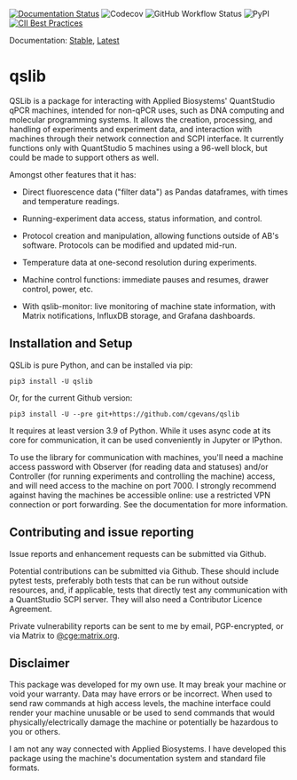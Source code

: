 [![Documentation Status](https://readthedocs.org/projects/qslib/badge/?version=latest)](https://qslib.readthedocs.io/en/latest/?badge=latest)
![Codecov](https://img.shields.io/codecov/c/github/cgevans/qslib)
![GitHub Workflow
Status](https://img.shields.io/github/workflow/status/cgevans/qslib/Python%20tests)
![PyPI](https://img.shields.io/pypi/v/qslib)
[![CII Best Practices](https://bestpractices.coreinfrastructure.org/projects/5512/badge)](https://bestpractices.coreinfrastructure.org/projects/5512)

Documentation: [Stable](https://qslib.readthedocs.io/en/stable/), [Latest](https://qslib.readthedocs.io/en/latest/)


# qslib

QSLib is a package for interacting with Applied Biosystems' QuantStudio
qPCR machines, intended for non-qPCR uses, such as DNA computing and
molecular programming systems. It allows the creation, processing, and
handling of experiments and experiment data, and interaction with
machines through their network connection and SCPI interface. It currently
functions only with QuantStudio 5 machines using a 96-well block, but
could be made to support others as well.

Amongst other features that it has:

-   Direct fluorescence data ("filter data") as Pandas dataframes, with
    times and temperature readings.

-   Running-experiment data access, status information, and control.

-   Protocol creation and manipulation, allowing functions outside of
    AB's software. Protocols can be modified and updated mid-run.

-   Temperature data at one-second resolution during experiments.

-   Machine control functions: immediate pauses and resumes, drawer
    control, power, etc.

-   With qslib-monitor: live monitoring of machine state information,
    with Matrix notifications, InfluxDB storage, and Grafana dashboards.

## Installation and Setup

QSLib is pure Python, and can be installed via pip:

    pip3 install -U qslib
	
Or, for the current Github version:

    pip3 install -U --pre git+https://github.com/cgevans/qslib

It requires at least version 3.9 of Python. While it uses async code at
its core for communication, it can be used conveniently in Jupyter or
IPython.

To use the library for communication with machines, you'll need a
machine access password with Observer (for reading data and statuses)
and/or Controller (for running experiments and controlling the machine)
access, and will need access to the machine on port 7000. I strongly
recommend against having the machines be accessible online: use a
restricted VPN connection or port forwarding. See the documentation for
more information.

## Contributing and issue reporting

Issue reports and enhancement requests can be submitted via Github.

Potential contributions can be submitted via Github.  These should include pytest tests, preferably 
both tests that can be run without outside resources, and, if applicable, tests that directly test
any communication with a QuantStudio SCPI server.  They will also need a Contributor Licence Agreement.

Private vulnerability reports can be sent to me by
email, PGP-encrypted, or via Matrix to [@cge:matrix.org](https://matrix.to/#/@cge:matrix.org).

## Disclaimer

This package was developed for my own use. It may break your machine or
void your warranty. Data may have errors or be incorrect. When used to
send raw commands at high access levels, the machine interface could
render your machine unusable or be used to send commands that would
physically/electrically damage the machine or potentially be hazardous
to you or others.

I am not any way connected with Applied Biosystems.  I have developed this 
package using the machine's documentation system and standard file formats.
